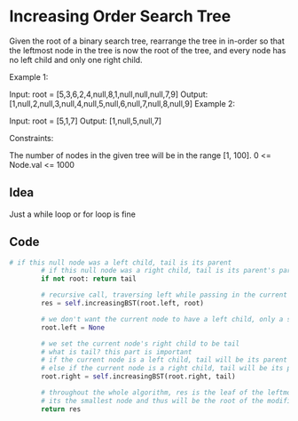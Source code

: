 # Increasing Order Search Tree
Given the root of a binary search tree, rearrange the tree in in-order so that the leftmost node in the tree is now the root of the tree, and every node has no left child and only one right child.

 

Example 1:


Input: root = [5,3,6,2,4,null,8,1,null,null,null,7,9]
Output: [1,null,2,null,3,null,4,null,5,null,6,null,7,null,8,null,9]
Example 2:


Input: root = [5,1,7]
Output: [1,null,5,null,7]
 

Constraints:

The number of nodes in the given tree will be in the range [1, 100].
0 <= Node.val <= 1000 <br>

## Idea
Just a while loop or for loop is fine

## Code

```python
# if this null node was a left child, tail is its parent
        # if this null node was a right child, tail is its parent's parent
        if not root: return tail

        # recursive call, traversing left while passing in the current node as tail
        res = self.increasingBST(root.left, root)

        # we don't want the current node to have a left child, only a single right child
        root.left = None

        # we set the current node's right child to be tail
        # what is tail? this part is important
        # if the current node is a left child, tail will be its parent
        # else if the current node is a right child, tail will be its parent's parent
        root.right = self.increasingBST(root.right, tail)

        # throughout the whole algorithm, res is the leaf of the leftmost path in the original tree
        # its the smallest node and thus will be the root of the modified tree
        return res
```